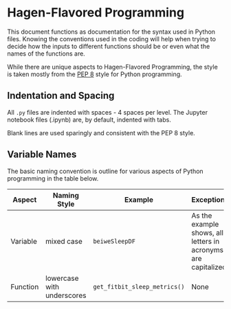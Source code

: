 # Hagen-Flavored Programming
This document functions as documentation for the syntax used in Python files. Knowing the conventions used in the coding will help when trying to decide how the inputs to different functions should be or even what the names of the functions are. 

While there are unique aspects to Hagen-Flavored Programming, the style is taken mostly from the [PEP 8](https://www.python.org/dev/peps/pep-0008/) style for Python programming. 

## Indentation and Spacing
All ```.py``` files are indented with spaces - 4 spaces per level. The Jupyter notebook files (.ipynb) are, by default, indented with tabs.

Blank lines are used sparingly and consistent with the PEP 8 style.

## Variable Names
The basic naming convention is outline for various aspects of Python programming in the table below.

| Aspect | Naming Style | Example | Exceptions |
| --- | --- | --- | --- |
| Variable | mixed case | ```beiweSleepDF``` | As the example shows, all letters in acronyms are capitalized |
| Function | lowercase with underscores | ```get_fitbit_sleep_metrics()``` | None |
